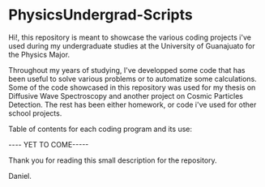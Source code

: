 # PhysicsUndergrad-Scripts

Hi!, this repository is meant to showcase the various coding projects i've used during my undergraduate studies at the University of Guanajuato for the Physics Major. 

Throughout my years of studying, I've developped some code that has been useful to solve various problems or to automatize some calculations.
Some of the code showcased in this repository was used for my thesis on Diffusive Wave Spectroscopy and another project on Cosmic Particles Detection. The rest has been either homework, or code i've used for other school projects.

Table of contents for each coding program and its use:

---- YET TO COME-----


Thank you for reading this small description for the repository.

Daniel.
